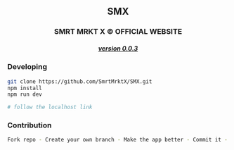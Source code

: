 

<h2 align="center">SMX</h2>

<h3 align="center">SMRT MRKT X © OFFICIAL WEBSITE</h3>

<h5 align="center"> <a href="https://v0.smx.tn" target="_blank"> version 0.0.3 </a> </h5>







### Developing



```bash
git clone https://github.com/SmrtMrktX/SMX.git
npm install
npm run dev

# follow the localhost link
```


### Contribution

```bash
Fork repo - Create your own branch - Make the app better - Commit it - Pull request.
```
